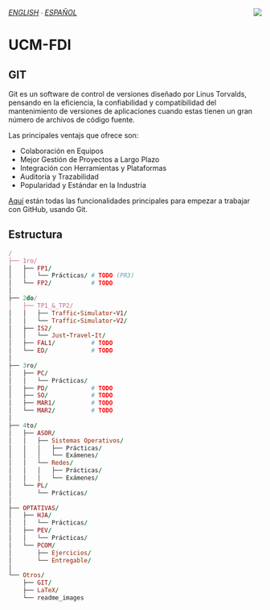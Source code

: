 *[ENGLISH](https://github.com/Danipiza/UCM-FDI/blob/main/README_ENG.md) ∙ [ESPAÑOL](README.md)* <img align="right" src="https://visitor-badge.laobi.icu/badge?page_id=danipiza.UCM-FDI" />

# UCM-FDI



<!--
## WEBP
[1_logo](https://github.com/Danipiza/UCM-FDI/blob/main/readme_images/1_logo.md)
[2_1ro](https://github.com/Danipiza/UCM-FDI/blob/main/readme_images/2_1ro.md)
[3_FP1](https://github.com/Danipiza/UCM-FDI/blob/main/readme_images/3_FP1.md)
[4_practicas](https://github.com/Danipiza/UCM-FDI/blob/main/readme_images/4_practicas.md)

## WEBP CON LINKS

<a href="https://github.com/Danipiza/UCM-FDI/tree/main">
  [1_logo](https://github.com/Danipiza/UCM-FDI/blob/main/readme_images/1_logo.webp)
</a>
<a href="[https://](https://youtube.com)">
  [2_1ro](https://github.com/Danipiza/UCM-FDI/blob/main/readme_images/2_1ro.webp)
</a>
<a href="https://github.com/Danipiza/UCM-FDI/tree/main/1ro/FP1">
  [3_FP1](https://github.com/Danipiza/UCM-FDI/blob/main/readme_images/3_FP1.webp)
</a>
<a href="https://youtube.com">
  [4_practicas](https://github.com/Danipiza/UCM-FDI/blob/main/readme_images/4_practicas.webp)
</a>


## SVG 
[1_logo](https://github.com/Danipiza/UCM-FDI/blob/main/readme_images/1_logo.svg)
[2_1ro](https://github.com/Danipiza/UCM-FDI/blob/main/readme_images/2_1ro.svg)
[3_FP1](https://github.com/Danipiza/UCM-FDI/blob/main/readme_images/3_FP1.svg)
[4_practicas](https://github.com/Danipiza/UCM-FDI/blob/main/readme_images/4_practicas.svg)


## SVG CON LINKS
<a href="https://github.com/Danipiza/UCM-FDI/tree/main">
  [1_logo](https://github.com/Danipiza/UCM-FDI/blob/main/readme_images/1_logo.svg)
</a>
<a href="https://youtube.com">
  [2_1ro](https://github.com/Danipiza/UCM-FDI/blob/main/readme_images/2_1ro.svg)
</a>
<a href="https://github.com/Danipiza/UCM-FDI/tree/main/1ro/FP1">
  [3_FP1](https://github.com/Danipiza/UCM-FDI/blob/main/readme_images/3_FP1.svg)
</a>
<a href="https://youtube.com">
  [4_practicas](https://github.com/Danipiza/UCM-FDI/blob/main/readme_images/4_practicas.svg)
</a>
-->







## GIT 
Git es un software de control de versiones diseñado por Linus Torvalds, pensando en la eficiencia, la confiabilidad y compatibilidad del mantenimiento de versiones de aplicaciones cuando estas tienen un gran número de archivos de código fuente. 

Las principales ventajs que ofrece son:
- Colaboración en Equipos
- Mejor Gestión de Proyectos a Largo Plazo
- Integración con Herramientas y Plataformas
- Auditoría y Trazabilidad
- Popularidad y Estándar en la Industria

[Aquí](https://github.com/Danipiza/UCM-FDI/Otros/GIT) están todas las funcionalidades principales para empezar a trabajar con GitHub, usando Git.

## Estructura

```ruby
/
├── 1ro/
│   ├── FP1/
│   │   └── Prácticas/ # TODO (PR3)
│   └── FP2/           # TODO
│
├── 2do/
│   ├── TP1_&_TP2/
│   │   ├── Traffic-Simulator-V1/
│   │   └── Traffic-Simulator-V2/
│   ├── IS2/
│   │   └── Just-Travel-It/
│	├──	FAL1/ 		   # TODO
│	└──	ED/  		   # TODO
│
├── 3ro/
│   ├── PC/
│   │   └── Prácticas/
│   ├── PD/            # TODO
│   ├── SO/            # TODO
│   ├── MAR1/          # TODO
│   └── MAR2/          # TODO
│
├── 4to/
│   ├── ASOR/
│   │   ├── Sistemas Operativos/
│   │   │   ├── Prácticas/
│   │   │   └── Exámenes/
│   │   └── Redes/
│   │   │   ├── Prácticas/
│   │   │   └── Exámenes/
│   └── PL/
│       └── Prácticas/
│
├── OPTATIVAS/
│   ├── HJA/
│   │   └── Prácticas/
│   ├── PEV/
│   │   └── Prácticas/
│   └── PCOM/
│       ├── Ejercicios/
│       └── Entregable/
│
└── Otros/
	├── GIT/
	├── LaTeX/
	└── readme_images
```


	
